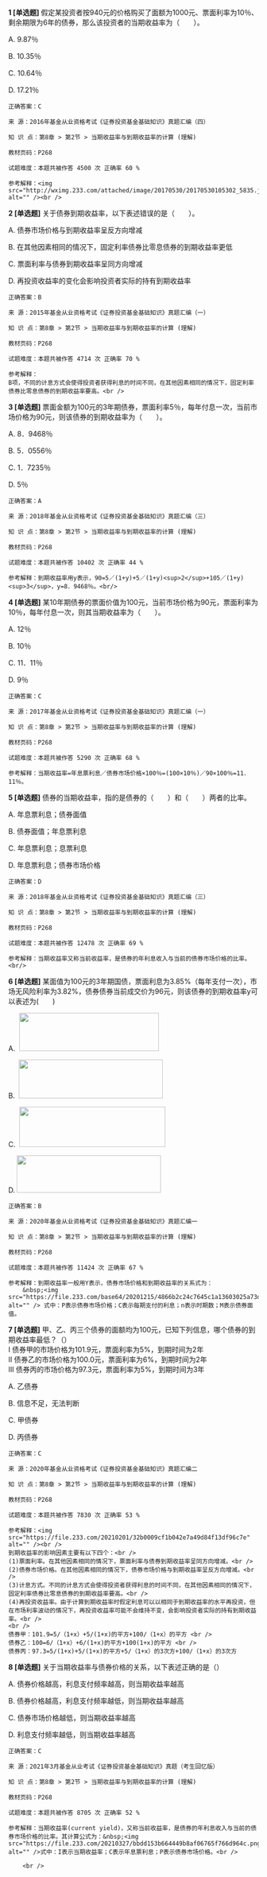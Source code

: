 **1 [单选题]** 假定某投资者按940元的价格购买了面额为1000元、票面利率为10％、剩余期限为6年的债券，那么该投资者的当期收益率为（&emsp;&emsp;）。

A. 9.87％

B. 10.35％

C. 10.64％

D. 17.21％

```
正确答案：C

来 源：2016年基金从业资格考试《证券投资基金基础知识》真题汇编（四）

知 识 点：第8章 > 第2节 > 当期收益率与到期收益率的计算 (理解)

教材页码：P268

试题难度：本题共被作答 4500 次 正确率 60 %

参考解释：<img src="http://wximg.233.com/attached/image/20170530/20170530105302_5835.jpg" alt="" /><br />
```


**2 [单选题]** 
关于债券到期收益率，以下表述错误的是（　　）。

A. 债券市场价格与到期收益率呈反方向增减

B. 在其他因素相同的情况下，固定利率债券比零息债券的到期收益率更低

C. 票面利率与债券到期收益率呈同方向增减

D. 再投资收益率的变化会影响投资者实际的持有到期收益率

```
正确答案：B

来 源：2015年基金从业资格考试《证券投资基金基础知识》真题汇编（一）

知 识 点：第8章 > 第2节 > 当期收益率与到期收益率的计算 (理解)

教材页码：P268

试题难度：本题共被作答 4714 次 正确率 70 %

参考解释：
B项，不同的计息方式会使得投资者获得利息的时间不同，在其他因素相同的情况下，固定利率债券比零息债券的到期收益率要高。<br />

```


**3 [单选题]** 票面金额为100元的3年期债券，票面利率5％，每年付息一次，当前市场价格为90元，则该债券的到期收益率为（　　）。

A. 8．9468％

B. 5．0556％

C. 1．7235％

D. 5％<br/>

```
正确答案：A

来 源：2018年基金从业资格考试《证券投资基金基础知识》真题汇编（三）

知 识 点：第8章 > 第2节 > 当期收益率与到期收益率的计算 (理解)

教材页码：P268

试题难度：本题共被作答 10402 次 正确率 44 %

参考解释：到期收益率用y表示，90=5／(1+y)+5／(1+y)<sup>2</sup>+105／(1+y)<sup>3</sup>，y=8．9468％。<br/>
```


**4 [单选题]** 某10年期债券的票面价值为100元，当前市场价格为90元，票面利率为10％，每年付息一次，则其当期收益率为（　　）。

A. 12％

B. 10％

C. 11．11％

D. 9％

```
正确答案：C

来 源：2017年基金从业资格考试《证券投资基金基础知识》真题汇编（一）

知 识 点：第8章 > 第2节 > 当期收益率与到期收益率的计算 (理解)

教材页码：P268

试题难度：本题共被作答 5290 次 正确率 68 %

参考解释：当期收益率=年息票利息／债券市场价格×100％=(100×10％)／90×100％=11．11％。
```


**5 [单选题]** 债券的当期收益率，指的是债券的（　　）和（　　）两者的比率。

A. 年息票利息；债券面值

B. 债券面值；年息票利息

C. 年息票利息；息票利息

D. 年息票利息；债券市场价格<br/>

```
正确答案：D

来 源：2018年基金从业资格考试《证券投资基金基础知识》真题汇编（三）

知 识 点：第8章 > 第2节 > 当期收益率与到期收益率的计算 (理解)

教材页码：P268

试题难度：本题共被作答 12478 次 正确率 69 %

参考解释：当期收益率又称当前收益率，是债券的年利息收入与当前的债券市场价格的比率。<br/>
```


**6 [单选题]** 某面值为100元的3年期国债，票面利息为3.85%（每年支付一次），市场无风险利率为3.82%，债券债券当前成交价为96元，则该债券的到期收益率y可以表述为(&emsp;&emsp;)

A. &nbsp;<img width="281" height="77" src="http://wximg.233.com/attached/image/20201106/20201106100503_4303.png" />

B. &nbsp;<img width="290" height="78" src="http://wximg.233.com/attached/image/20201106/20201106100504_7272.png" />

C. &nbsp;<img width="294" height="81" src="http://wximg.233.com/attached/image/20201106/20201106100505_8365.png" />

D. <img width="290" height="75" src="http://wximg.233.com/attached/image/20201106/20201106100507_1022.png" />

```
正确答案：B

来 源：2020年基金从业资格考试《证券投资基金基础知识》真题汇编一

知 识 点：第8章 > 第2节 > 当期收益率与到期收益率的计算 (理解)

教材页码：P268

试题难度：本题共被作答 11424 次 正确率 67 %

参考解释：到期收益率一般用Y表示，债券市场价格和到期收益率的关系式为：
	&nbsp;<img src="https://file.233.com/base64/20201215/4866b2c24c7645c1a13603025a73d37f.png" alt="" /> 式中：P表示债券市场价格；C表示每期支付的利息；n表示时期数；M表示债券面值。
```


**7 [单选题]** 甲、乙、丙三个债券的面额均为100元，已知下列信息，哪个债券的到期收益率最低？（） <br />
I 债券甲的市场价格为101.9元，票面利率为5%，到期时间为2年 <br />
II 债券乙的市场价格为100.0元，票面利率为6%，到期时间为2年 <br />
III 债券丙的市场价格为97.3元，票面利率为5%，到期时间为3年

A. 乙债券

B. 信息不足，无法判断

C. 甲债券

D. 丙债券

```
正确答案：C

来 源：2020年基金从业资格考试《证券投资基金基础知识》真题汇编二

知 识 点：第8章 > 第2节 > 当期收益率与到期收益率的计算 (理解)

教材页码：P268

试题难度：本题共被作答 7830 次 正确率 53 %

参考解释：<img src="https://file.233.com/20210201/32b0009cf1b042e7a49d84f13df96c7e" alt="" /><br />
到期收益率的影响因素主要有以下四个：<br />
(1)票面利率。在其他因素相同的情况下，票面利率与债券到期收益率呈同方向增减。<br />
(2)债券市场价格。在其他因素相同的情况下，债券市场价格与到期收益率呈反方向增减。<br />
(3)计息方式。不同的计息方式会使得投资者获得利息的时间不同，在其他因素相同的情况下，固定利率债券比零息债券的到期收益率要高。<br />
(4)再投资收益率。由于计算到期收益率时假定利息可以以相同于到期收益率的水平再投资，但在市场利率波动的情况下，再投资收益率可能不会维持不变，会影响投资者实际的持有到期收益率。<br />
<br />
债券甲：101.9=5/（1+x）+5/(1+x)的平方+100/（1+x）的平方 <br />
债券乙：100=6/（1+x）+6/(1+x)的平方+100(1+x)的平方 <br />
债券丙：97.3=5/(1+x)+5/(1+x)的平方+5/（1+x）的3次方+100/（1+x）的3次方
```


**8 [单选题]** 关于当期收益率与债券价格的关系，以下表述正确的是（）

A. 债券价格越高，利息支付频率越高，则当期收益率越高

B. 债券价格越高，利息支付频率越低，则当期收益率越高

C. 债券市场价格越低，则当期收益率越高

D. 利息支付频率越低，则当期收益率越高

```
正确答案：C

来 源：2021年3月基金从业考试《证券投资基金基础知识》真题（考生回忆版）

知 识 点：第8章 > 第2节 > 当期收益率与到期收益率的计算 (理解)

教材页码：P268

试题难度：本题共被作答 8705 次 正确率 52 %

参考解释：当期收益率(current yield)，又称当前收益率，是债券的年利息收入与当前的债券市场价格的比率。其计算公式为：&nbsp;<img src="https://file.233.com/20210327/bbdd153b664449b8af06765f766d964c.png" alt="" />式中：I表示当期收益率；C表示年息票利息；P表示债券市场价格。<br />

	<br />

```

